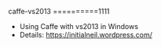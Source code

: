 caffe-vs2013
==========1111

- Using Caffe with vs2013 in Windows
- Details: https://initialneil.wordpress.com/
